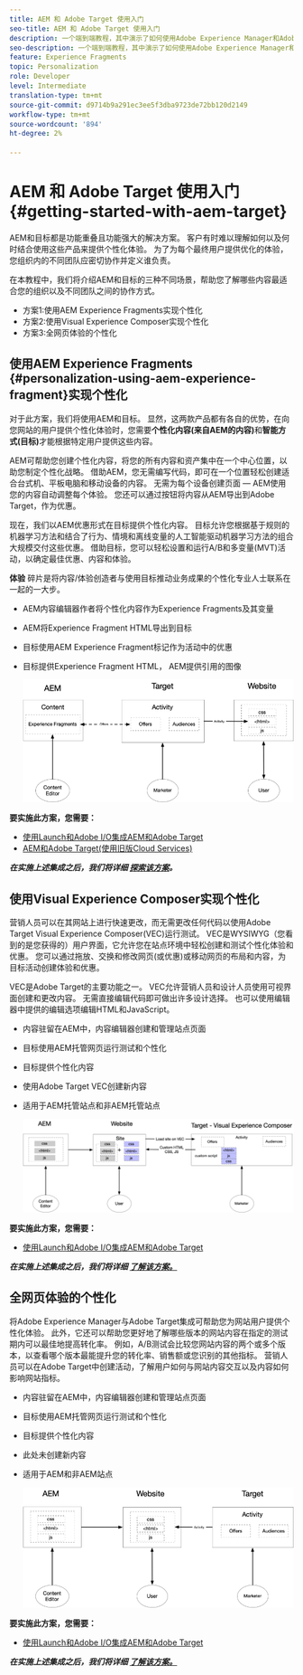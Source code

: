 ```yaml
---
title: AEM 和 Adobe Target 使用入门
seo-title: AEM 和 Adobe Target 使用入门
description: 一个端到端教程，其中演示了如何使用Adobe Experience Manager和Adobe Target创建和提供个性化体验。 在本教程中，您还将了解端到端流程中涉及的不同角色以及他们如何相互协作
seo-description: 一个端到端教程，其中演示了如何使用Adobe Experience Manager和Adobe Target创建和提供个性化体验。 在本教程中，您还将了解端到端流程中涉及的不同角色以及他们如何相互协作
feature: Experience Fragments
topic: Personalization
role: Developer
level: Intermediate
translation-type: tm+mt
source-git-commit: d9714b9a291ec3ee5f3dba9723de72bb120d2149
workflow-type: tm+mt
source-wordcount: '894'
ht-degree: 2%

---
```



# AEM 和 Adobe Target 使用入门 {#getting-started-with-aem-target}

AEM和目标都是功能重叠且功能强大的解决方案。 客户有时难以理解如何以及何时结合使用这些产品来提供个性化体验。 为了为每个最终用户提供优化的体验，您组织内的不同团队应密切协作并定义谁负责。

在本教程中，我们将介绍AEM和目标的三种不同场景，帮助您了解哪些内容最适合您的组织以及不同团队之间的协作方式。

* 方案1:使用AEM Experience Fragments实现个性化
* 方案2:使用Visual Experience Composer实现个性化
* 方案3:全网页体验的个性化

## 使用AEM Experience Fragments {#personalization-using-aem-experience-fragment}实现个性化

对于此方案，我们将使用AEM和目标。 显然，这两款产品都有各自的优势，在向您网站的用户提供个性化体验时，您需要&#x200B;**个性化内容(来自AEM的内容)**&#x200B;和&#x200B;**智能方式(目标)**&#x200B;才能根据特定用户提供这些内容。

AEM可帮助您创建个性化内容，将您的所有内容和资产集中在一个中心位置，以助您制定个性化战略。 借助AEM，您无需编写代码，即可在一个位置轻松创建适合台式机、平板电脑和移动设备的内容。 无需为每个设备创建页面 — AEM使用您的内容自动调整每个体验。 您还可以通过按钮将内容从AEM导出到Adobe Target，作为优惠。

现在，我们以AEM优惠形式在目标提供个性化内容。 目标允许您根据基于规则的机器学习方法和结合了行为、情境和离线变量的人工智能驱动机器学习方法的组合大规模交付这些优惠。  借助目标，您可以轻松设置和运行A/B和多变量(MVT)活动，以确定最佳优惠、内容和体验。

**体验** 碎片是将内容/体验创造者与使用目标推动业务成果的个性化专业人士联系在一起的一大步。

* AEM内容编辑器作者将个性化内容作为Experience Fragments及其变量
* AEM将Experience Fragment HTML导出到目标 &#x200B;
* 目标&#x200B;使用AEM Experience Fragment标记作为活动中的优惠
* 目标提供Experience Fragment HTML， AEM提供引用的图像

   ![使用体验片段图实现个性化](assets/personalization-use-case-1/use-case-1-diagram.png)

**要实施此方案，您需要：**

* [使用Launch和Adobe I/O集成AEM和Adobe Target](./implementation.md#integrating-aem-target-options)
* [AEM和Adobe Target(使用旧版Cloud Services)](./implementation.md#integrating-aem-target-options)

***在实施上述集成之后，我们将详细 [探索该方案](./personalization-use-case-1.md)。***

## 使用Visual Experience Composer实现个性化

营销人员可以在其网站上进行快速更改，而无需更改任何代码以使用Adobe Target Visual Experience Composer(VEC)运行测试。 VEC是WYSIWYG（您看到的是您获得的）用户界面，它允许您在站点环境中轻松创建和测试个性化体验和优惠。 您可以通过拖放、交换和修改网页(或优惠)或移动网页的布局和内容，为目标活动创建体验和优惠。

VEC是Adobe Target的主要功能之一。 VEC允许营销人员和设计人员使用可视界面创建和更改内容。 无需直接编辑代码即可做出许多设计选择。 也可以使用编辑器中提供的编辑选项编辑HTML和JavaScript。

* 内容驻留在AEM中，内容编辑器创建和管理站点页面
* 目标使用AEM托管网页运行测试和个性化
* 目标提供个性化内容
* 使用Adobe Target VEC创建新内容
* 适用于AEM托管站点和非AEM托管站点

   ![使用可视体验书写器图表实现个性化](assets/personalization-use-case-3/use-case-diagram-3.png)

**要实施此方案，您需要：**

* [使用Launch和Adobe I/O集成AEM和Adobe Target](./implementation.md#integrating-aem-target-options)

***在实施上述集成之后，我们将详细 [了解该方案。](./personalization-use-case-3.md)***

## 全网页体验的个性化

将Adobe Experience Manager与Adobe Target集成可帮助您为网站用户提供个性化体验。 此外，它还可以帮助您更好地了解哪些版本的网站内容在指定的测试期内可以最佳地提高转化率。 例如，A/B测试会比较您网站内容的两个或多个版本，以查看哪个版本最能提升您的转化率、销售额或您识别的其他指标。 营销人员可以在Adobe Target中创建活动，了解用户如何与网站内容交互以及内容如何影响网站指标。

* 内容驻留在AEM中，内容编辑器创建和管理站点页面
* 目标使用AEM托管网页运行测试和个性化
* 目标提供个性化内容
* 此处未创建新内容
* 适用于AEM和非AEM站点

   ![图](assets/personalization-use-case-2/use-case-2-diagram.png)

**要实施此方案，您需要：**

* [使用Launch和Adobe I/O集成AEM和Adobe Target](./implementation.md#integrating-aem-target-options)

***在实施上述集成之后，我们将详细 [了解该方案。](./personalization-use-case-2.md)***
